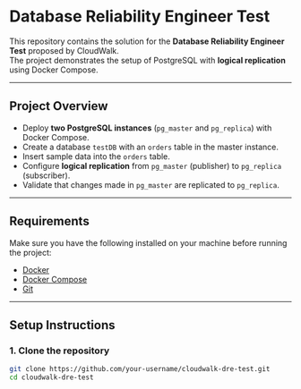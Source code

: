 # Database Reliability Engineer Test

This repository contains the solution for the **Database Reliability Engineer Test** proposed by CloudWalk.  
The project demonstrates the setup of PostgreSQL with **logical replication** using Docker Compose.

---

## Project Overview

- Deploy **two PostgreSQL instances** (`pg_master` and `pg_replica`) with Docker Compose.
- Create a database `testDB` with an `orders` table in the master instance.
- Insert sample data into the `orders` table.
- Configure **logical replication** from `pg_master` (publisher) to `pg_replica` (subscriber).
- Validate that changes made in `pg_master` are replicated to `pg_replica`.

---

## Requirements

Make sure you have the following installed on your machine before running the project:

- [Docker](https://docs.docker.com/get-docker/)
- [Docker Compose](https://docs.docker.com/compose/install/)
- [Git](https://git-scm.com/downloads)

---

## Setup Instructions

### 1. Clone the repository
```bash
git clone https://github.com/your-username/cloudwalk-dre-test.git
cd cloudwalk-dre-test
